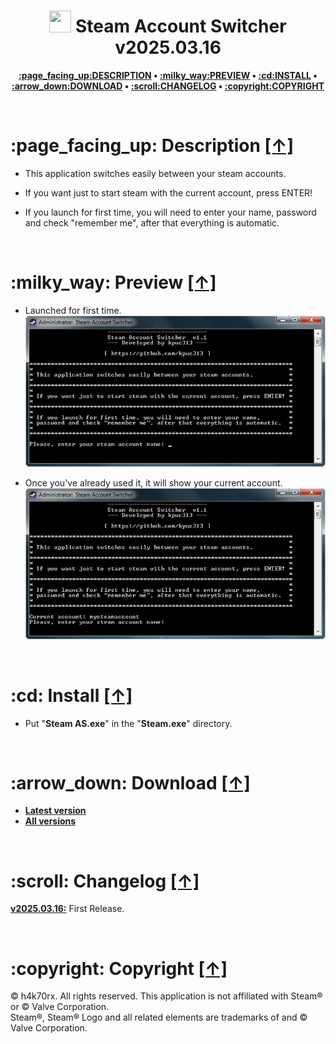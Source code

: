 <h1 align="center"><img src="https://raw.githubusercontent.com/h4k70rx/steam-account-switcher/master/icon.ico" width="35px" height="35px"> Steam Account Switcher v2025.03.16</h1>
<p align="center"><b><a href="#page_facing_up-description-">:page_facing_up:DESCRIPTION</a> • <a href="#milky_way-preview-">:milky_way:PREVIEW</a> • <a href="#cd-install-">:cd:INSTALL</a> • <a href="#arrow_down-download-">:arrow_down:DOWNLOAD</a> • <a href="#scroll-changelog-">:scroll:CHANGELOG</a> • <a href="#copyright-copyright-">:copyright:COPYRIGHT</a></b></p>

<br />

<h1>:page_facing_up: Description <a href="#-steam-account-switcher-v20250316" title="Go to Navigation">[↑]</a></h1>

* This application switches easily between your steam accounts.

* If you want just to start steam with the current account, press ENTER!

* If you launch for first time, you will need to enter your name, password and check "remember me", after that everything is automatic.

<br />

<h1>:milky_way: Preview <a href="#-steam-account-switcher-v20250316" title="Go to Navigation">[↑]</a></h1>

* Launched for first time.<br />
![alt text](https://raw.githubusercontent.com/h4k70rx/steam-account-switcher/master/preview/preview_01.png)

* Once you've already used it, it will show your current account.<br />
![alt text](https://raw.githubusercontent.com/h4k70rx/steam-account-switcher/master/preview/preview_02.png)

<br />

<h1>:cd: Install <a href="#-steam-account-switcher-v20250316" title="Go to Navigation">[↑]</a></h1>

* Put "<b>Steam AS.exe</b>" in the "<b>Steam.exe</b>" directory.

<br />

<h1>:arrow_down: Download <a href="#-steam-account-switcher-v20250316" title="Go to Navigation">[↑]</a></h1>

* <b>[Latest version](https://github.com/h4k70rx/steam-account-switcher/releases/tag/v2025.03.16 "Latest version")</b>
* <b>[All versions](https://github.com/h4k70rx/steam-account-switcher/releases "All versions")</b>

<br />

<h1>:scroll: Changelog <a href="#-steam-account-switcher-v20250316" title="Go to Navigation">[↑]</a></h1>

<b>[v2025.03.16:](https://github.com/h4k70rx/steam-account-switcher/releases/tag/v2025.03.16 "Latest version")</b>	First Release.

<br />

<h1>:copyright: Copyright <a href="#-steam-account-switcher-v20250316" title="Go to Navigation">[↑]</a></h1>

© h4k70rx. All rights reserved. This application is not affiliated with Steam® or © Valve Corporation.<br />
Steam®, Steam® Logo and all related elements are trademarks of and © Valve Corporation.
